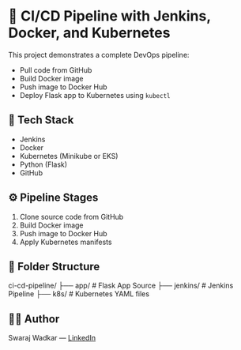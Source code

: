 # 🚀 CI/CD Pipeline with Jenkins, Docker, and Kubernetes

This project demonstrates a complete DevOps pipeline:
- Pull code from GitHub
- Build Docker image
- Push image to Docker Hub
- Deploy Flask app to Kubernetes using `kubectl`

## 🧰 Tech Stack
- Jenkins
- Docker
- Kubernetes (Minikube or EKS)
- Python (Flask)
- GitHub

## ⚙️ Pipeline Stages
1. Clone source code from GitHub
2. Build Docker image
3. Push image to Docker Hub
4. Apply Kubernetes manifests

## 📂 Folder Structure
ci-cd-pipeline/
├── app/ # Flask App Source
├── jenkins/ # Jenkins Pipeline
├── k8s/ # Kubernetes YAML files


## 👨‍💻 Author
Swaraj Wadkar — [LinkedIn](https://www.linkedin.com/in/swaraj-wadkar/)

